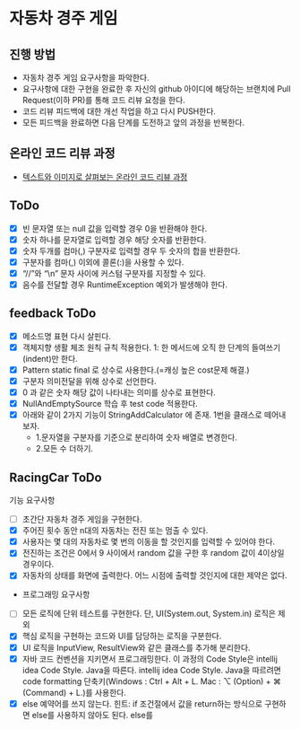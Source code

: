 # 자동차 경주 게임
## 진행 방법
* 자동차 경주 게임 요구사항을 파악한다.
* 요구사항에 대한 구현을 완료한 후 자신의 github 아이디에 해당하는 브랜치에 Pull Request(이하 PR)를 통해 코드 리뷰 요청을 한다.
* 코드 리뷰 피드백에 대한 개선 작업을 하고 다시 PUSH한다.
* 모든 피드백을 완료하면 다음 단계를 도전하고 앞의 과정을 반복한다.

## 온라인 코드 리뷰 과정
* [텍스트와 이미지로 살펴보는 온라인 코드 리뷰 과정](https://github.com/next-step/nextstep-docs/tree/master/codereview)

## ToDo
* [x]  빈 문자열 또는 null 값을 입력할 경우 0을 반환해야 한다.
* [x]  숫자 하나를 문자열로 입력할 경우 해당 숫자를 반환한다.
* [x]  숫자 두개를 컴마(,) 구분자로 입력할 경우 두 숫자의 합을 반환한다.
* [x]  구분자를 컴마(,) 이외에 콜론(:)을 사용할 수 있다.
* [x]  “//”와 “\n” 문자 사이에 커스텀 구분자를 지정할 수 있다. 
* [x]  음수를 전달할 경우 RuntimeException 예외가 발생해야 한다.

## feedback ToDo
* [x]  메소드명 표현 다시 살핀다.
* [x]  객체지향 생활 체조 원칙 규칙 적용한다. 1: 한 메서드에 오직 한 단계의 들여쓰기(indent)만 한다.
* [x]  Pattern static final 로 상수로 사용한다.(=캐싱 높은 cost문제 해결.)
* [x]  구분자 의미전달을 위해 상수로 선언한다.
* [x]  0 과 같은 숫자 해당 값이 나타내는 의미를 상수로 표현한다.
* [x]  NullAndEmptySource 학습 후 test code 적용한다.
* [x]  아래와 같이 2가지 기능이 StringAddCalculator 에 존재. 1번을 클래스로 떼어내보자.
    * 1.문자열을 구분자를 기준으로 분리하여 숫자 배열로 변경한다. 
    * 2.모든 수 더하기. 

## RacingCar ToDo
기능 요구사항
* [ ]  초간단 자동차 경주 게임을 구현한다.
* [x]  주어진 횟수 동안 n대의 자동차는 전진 또는 멈출 수 있다.
* [x]  사용자는 몇 대의 자동차로 몇 번의 이동을 할 것인지를 입력할 수 있어야 한다.
* [x]  전진하는 조건은 0에서 9 사이에서 random 값을 구한 후 random 값이 4이상일 경우이다.
* [x]  자동차의 상태를 화면에 출력한다. 어느 시점에 출력할 것인지에 대한 제약은 없다.

* 프로그래밍 요구사항
* [ ] 모든 로직에 단위 테스트를 구현한다. 단, UI(System.out, System.in) 로직은 제외
* [x] 핵심 로직을 구현하는 코드와 UI를 담당하는 로직을 구분한다.
* [x] UI 로직을 InputView, ResultView와 같은 클래스를 추가해 분리한다.
* [x] 자바 코드 컨벤션을 지키면서 프로그래밍한다.
  이 과정의 Code Style은 intellij idea Code Style. Java을 따른다.
  intellij idea Code Style. Java을 따르려면 code formatting 단축키(Windows : Ctrl + Alt + L. Mac : ⌥ (Option) + ⌘ (Command) + L.)를 사용한다.
* [x] else 예약어를 쓰지 않는다.
  힌트: if 조건절에서 값을 return하는 방식으로 구현하면 else를 사용하지 않아도 된다.
  else를 